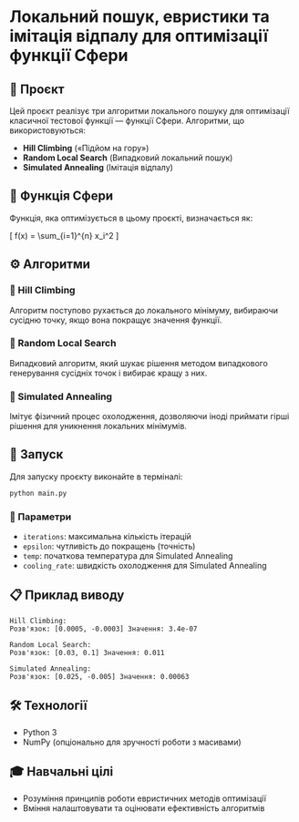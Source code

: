 # Локальний пошук, евристики та імітація відпалу для оптимізації функції Сфери

## 📌 Проєкт
Цей проєкт реалізує три алгоритми локального пошуку для оптимізації класичної тестової функції — функції Сфери. Алгоритми, що використовуються:

- **Hill Climbing** («Підйом на гору»)
- **Random Local Search** (Випадковий локальний пошук)
- **Simulated Annealing** (Імітація відпалу)

## 🎯 Функція Сфери
Функція, яка оптимізується в цьому проєкті, визначається як:

\[ f(x) = \sum_{i=1}^{n} x_i^2 \]

## ⚙️ Алгоритми

### 🔹 Hill Climbing
Алгоритм поступово рухається до локального мінімуму, вибираючи сусідню точку, якщо вона покращує значення функції.

### 🔹 Random Local Search
Випадковий алгоритм, який шукає рішення методом випадкового генерування сусідніх точок і вибирає кращу з них.

### 🔹 Simulated Annealing
Імітує фізичний процес охолодження, дозволяючи іноді приймати гірші рішення для уникнення локальних мінімумів.

## 🚀 Запуск

Для запуску проєкту виконайте в терміналі:
```bash
python main.py
```

### 🔧 Параметри

- `iterations`: максимальна кількість ітерацій
- `epsilon`: чутливість до покращень (точність)
- `temp`: початкова температура для Simulated Annealing
- `cooling_rate`: швидкість охолодження для Simulated Annealing

## 📋 Приклад виводу

```
Hill Climbing:
Розв'язок: [0.0005, -0.0003] Значення: 3.4e-07

Random Local Search:
Розв'язок: [0.03, 0.1] Значення: 0.011

Simulated Annealing:
Розв'язок: [0.025, -0.005] Значення: 0.00063
```

## 🛠️ Технології

- Python 3
- NumPy (опціонально для зручності роботи з масивами)

## 🎓 Навчальні цілі

- Розуміння принципів роботи евристичних методів оптимізації
- Вміння налаштовувати та оцінювати ефективність алгоритмів



